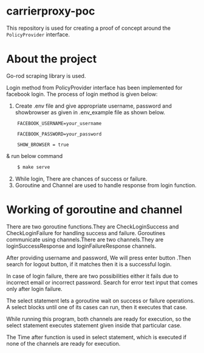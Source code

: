 # carrierproxy-poc

This repository is used for creating a proof of concept around the `PolicyProvider` interface.

# About the project
Go-rod scraping library is used.

Login method from PolicyProvider interface has been implemented for facebook login. The process of login method is given below:

1) Create .env file and give appropriate username, password and showbrowser as given in .env_example file as shown below.

```
    FACEBOOK_USERNAME=your_username

    FACEBOOK_PASSWORD=your_password

    SHOW_BROWSER = true
```
  & run below command 

```bash 
    $ make serve
```

2) While login, There are chances of success or failure.
3) Goroutine and Channel are used to handle response from login function.


# Working of goroutine and channel

There are two goroutine functions.They are CheckLoginSuccess and CheckLoginFailure for handling success and failure. Goroutines communicate using channels.There are two channels.They are loginSuccessResponse and loginFailureResponse channels.

After providing username and password, We will press enter button .Then search for logout button, if it matches then it is a successful login.

In case of login failure, there are two possibilities either it fails due to incorrect email or incorrect password. Search for error text input that comes only after login failure. 

The select statement lets a goroutine wait on success or failure operations. 
A select blocks until one of its cases can run, then it executes that case. 

While running this program, both channels are ready for execution, so the select statement executes statement given inside that particular case.

The Time after function is used in select statement, which is executed if none of the channels are ready for execution.


